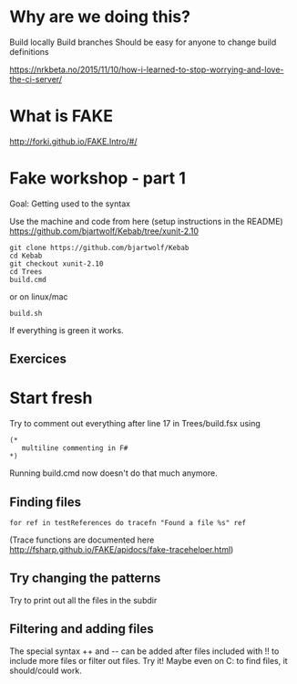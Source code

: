 

# Why are we doing this?
Build locally
Build branches
Should be easy for anyone to change build definitions

https://nrkbeta.no/2015/11/10/how-i-learned-to-stop-worrying-and-love-the-ci-server/

# What is FAKE
http://forki.github.io/FAKE.Intro/#/

# Fake workshop - part 1
Goal: Getting used to the syntax

Use the machine and code from here (setup instructions in the README)
https://github.com/bjartwolf/Kebab/tree/xunit-2.10

```
git clone https://github.com/bjartwolf/Kebab
cd Kebab
git checkout xunit-2.10
cd Trees
build.cmd
```
or on linux/mac
```
build.sh
```

If everything is green it works.

## Exercices
# Start fresh
Try to comment out everything after line 17 in Trees/build.fsx using 
``` 
(* 
   multiline commenting in F# 
*)
```

Running build.cmd now doesn't do that much anymore.

## Finding files
```
for ref in testReferences do tracefn "Found a file %s" ref
```

(Trace functions are documented here http://fsharp.github.io/FAKE/apidocs/fake-tracehelper.html)

## Try changing the patterns
Try to print out all the files in the subdir

## Filtering and adding files
The special syntax ++ and -- can be added after files included with !!
to include more files or filter out files. Try it! Maybe even on C: to find files, it should/could work.










